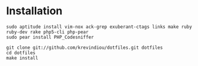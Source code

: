 Installation
============

    sudo aptitude install vim-nox ack-grep exuberant-ctags links make ruby ruby-dev rake php5-cli php-pear
    sudo pear install PHP_Codesniffer

    git clone git://github.com/krevindiou/dotfiles.git dotfiles
    cd dotfiles
    make install

